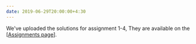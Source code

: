 ```yaml
---
date: 2019-06-29T20:00:00+4:30
---
```

 We've uploaded the solutions for assignment 1-4, They are available on the [[Assignments page](assignments/)].